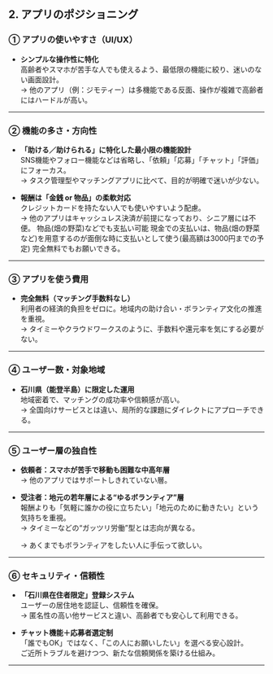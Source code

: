 ## 2. アプリのポジショニング

### ① アプリの使いやすさ（UI/UX）

- **シンプルな操作性に特化**  
  高齢者やスマホが苦手な人でも使えるよう、最低限の機能に絞り、迷いのない画面設計。  
  → 他のアプリ（例：ジモティー）は多機能である反面、操作が複雑で高齢者にはハードルが高い。

---

### ② 機能の多さ・方向性

- **「助ける／助けられる」に特化した最小限の機能設計**  
  SNS機能やフォロー機能などは省略し、「依頼」「応募」「チャット」「評価」にフォーカス。  
  → タスク管理型やマッチングアプリに比べて、目的が明確で迷いが少ない。

- **報酬は「金銭 or 物品」の柔軟対応**  
  クレジットカードを持たない人でも使いやすいよう配慮。  
  → 他のアプリはキャッシュレス決済が前提になっており、シニア層には不便。
  物品(畑の野菜)などでも支払い可能
  現金での支払いは、物品(畑の野菜など)を用意するのが面倒な時に支払いとして使う(最高額は3000円までの予定)
  完全無料でもお願いできる。

---

### ③ アプリを使う費用

- **完全無料（マッチング手数料なし）**  
  利用者の経済的負担をゼロに。地域内の助け合い・ボランティア文化の推進を重視。  
  → タイミーやクラウドワークスのように、手数料や還元率を気にする必要がない。

---

### ④ ユーザー数・対象地域

- **石川県（能登半島）に限定した運用**  
  地域密着で、マッチングの成功率や信頼感が高い。  
  → 全国向けサービスとは違い、局所的な課題にダイレクトにアプローチできる。

---

### ⑤ ユーザー層の独自性

- **依頼者：スマホが苦手で移動も困難な中高年層**  
  → 他のアプリではサポートしきれていない層。

- **受注者：地元の若年層による“ゆるボランティア”層**  
  報酬よりも「気軽に誰かの役に立ちたい」「地元のために動きたい」という気持ちを重視。  
  → タイミーなどの“ガッツリ労働”型とは志向が異なる。
  
  → あくまでもボランティアをしたい人に手伝って欲しい。

---

### ⑥ セキュリティ・信頼性

- **「石川県在住者限定」登録システム**  
  ユーザーの居住地を認証し、信頼性を確保。  
  → 匿名性の高い他サービスと違い、高齢者でも安心して利用できる。

- **チャット機能＋応募者選定制**  
  「誰でもOK」ではなく、「この人にお願いしたい」を選べる安心設計。  
  ご近所トラブルを避けつつ、新たな信頼関係を築ける仕組み。

---
